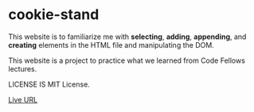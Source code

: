 # cookie-stand

This website is to familiarize me with **selecting**, **adding**, **appending**, and **creating** elements in the HTML file and manipulating the DOM.

This website is a project to practice what we learned from Code Fellows lectures.

LICENSE IS MIT License.

[Live URL](https://mahmoud-saadeh.github.io/cookie-stand/sales.html)
